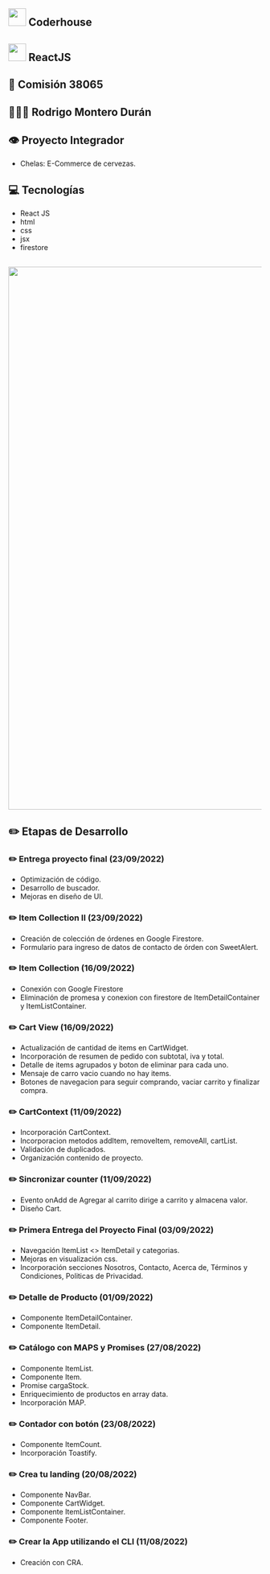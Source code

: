 ## <img src="https://user-images.githubusercontent.com/103367542/170897064-db2db840-0d26-402a-b3bc-3c3f27df5f4f.png" width="35"> Coderhouse
## <img src="https://upload.wikimedia.org/wikipedia/commons/thumb/4/47/React.svg/1200px-React.svg.png" width="35"> ReactJS
## 🏫 Comisión 38065
## 👨🏻‍🎓 Rodrigo Montero Durán
## 👁 Proyecto Integrador
- Chelas: E-Commerce de cervezas.
## 💻 Tecnologías
- React JS
- html
- css
- jsx
- firestore
## <img src="https://user-images.githubusercontent.com/103367542/191903709-bbe64510-07ec-44ec-908b-3f1e9c6a8cc6.gif" width="1080" heigth="720"> 
## ✏️ Etapas de Desarrollo
### ✏️ Entrega proyecto final (23/09/2022)
- Optimización de código.
- Desarrollo de buscador.
- Mejoras en diseño de UI.
### ✏️ Item Collection II (23/09/2022)
- Creación de colección de órdenes en Google Firestore.
- Formulario para ingreso de datos de contacto de órden con SweetAlert.
### ✏️ Item Collection (16/09/2022)
- Conexión con Google Firestore
- Eliminación de promesa y conexion con firestore de ItemDetailContainer y ItemListContainer.
### ✏️ Cart View (16/09/2022)
- Actualización de cantidad de items en CartWidget.
- Incorporación de resumen de pedido con subtotal, iva y total.
- Detalle de items agrupados y boton de eliminar para cada uno.
- Mensaje de carro vacio cuando no hay items.
- Botones de navegacion para seguir comprando, vaciar carrito y finalizar compra.
### ✏️ CartContext (11/09/2022)
- Incorporación CartContext.
- Incorporacion metodos addItem, removeItem, removeAll, cartList.
- Validación de duplicados.
- Organización contenido de proyecto.
### ✏️ Sincronizar counter (11/09/2022)
- Evento onAdd de Agregar al carrito dirige a carrito y almacena valor.
- Diseño Cart.
### ✏️ Primera Entrega del Proyecto Final (03/09/2022)
- Navegación ItemList <> ItemDetail y categorias.
- Mejoras en visualización css.
- Incorporación secciones Nosotros, Contacto, Acerca de, Términos y Condiciones, Politicas de Privacidad.
### ✏️ Detalle de Producto (01/09/2022)
- Componente ItemDetailContainer.
- Componente ItemDetail.
### ✏️ Catálogo con MAPS y Promises (27/08/2022)
- Componente ItemList.
- Componente Item.
- Promise cargaStock.
- Enriquecimiento de productos en array data.
- Incorporación MAP.
### ✏️ Contador con botón (23/08/2022)
- Componente ItemCount.
- Incorporación Toastify.
### ✏️ Crea tu landing (20/08/2022)
- Componente NavBar.
- Componente CartWidget.
- Componente ItemListContainer.
- Componente Footer.
### ✏️ Crear la App utilizando el CLI (11/08/2022)
- Creación con CRA.
